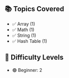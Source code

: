 ## 📚 Topics Covered
- ✅ Array (1)
- ✅ Math (1)
- ✅ String (1)
- ✅ Hash Table (1)

## 🧠 Difficulty Levels
- 🟢 Beginner: 2
